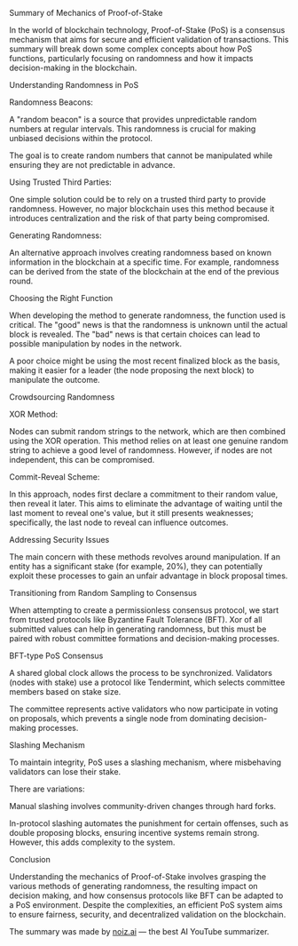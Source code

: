 Summary of Mechanics of Proof-of-Stake



In the world of blockchain technology, Proof-of-Stake (PoS) is a consensus mechanism that aims for secure and efficient validation of transactions. This summary will break down some complex concepts about how PoS functions, particularly focusing on randomness and how it impacts decision-making in the blockchain.



Understanding Randomness in PoS



Randomness Beacons:



A "random beacon" is a source that provides unpredictable random numbers at regular intervals. This randomness is crucial for making unbiased decisions within the protocol.

The goal is to create random numbers that cannot be manipulated while ensuring they are not predictable in advance.



Using Trusted Third Parties:



One simple solution could be to rely on a trusted third party to provide randomness. However, no major blockchain uses this method because it introduces centralization and the risk of that party being compromised.



Generating Randomness:



An alternative approach involves creating randomness based on known information in the blockchain at a specific time. For example, randomness can be derived from the state of the blockchain at the end of the previous round.

Choosing the Right Function

When developing the method to generate randomness, the function used is critical. The "good" news is that the randomness is unknown until the actual block is revealed. The "bad" news is that certain choices can lead to possible manipulation by nodes in the network.

A poor choice might be using the most recent finalized block as the basis, making it easier for a leader (the node proposing the next block) to manipulate the outcome.

Crowdsourcing Randomness



XOR Method:



Nodes can submit random strings to the network, which are then combined using the XOR operation. This method relies on at least one genuine random string to achieve a good level of randomness. However, if nodes are not independent, this can be compromised.



Commit-Reveal Scheme:



In this approach, nodes first declare a commitment to their random value, then reveal it later. This aims to eliminate the advantage of waiting until the last moment to reveal one's value, but it still presents weaknesses; specifically, the last node to reveal can influence outcomes.

Addressing Security Issues

The main concern with these methods revolves around manipulation. If an entity has a significant stake (for example, 20%), they can potentially exploit these processes to gain an unfair advantage in block proposal times.

Transitioning from Random Sampling to Consensus



When attempting to create a permissionless consensus protocol, we start from trusted protocols like Byzantine Fault Tolerance (BFT). Xor of all submitted values can help in generating randomness, but this must be paired with robust committee formations and decision-making processes.



BFT-type PoS Consensus

A shared global clock allows the process to be synchronized. Validators (nodes with stake) use a protocol like Tendermint, which selects committee members based on stake size.

The committee represents active validators who now participate in voting on proposals, which prevents a single node from dominating decision-making processes.

Slashing Mechanism

To maintain integrity, PoS uses a slashing mechanism, where misbehaving validators can lose their stake.

There are variations:

Manual slashing involves community-driven changes through hard forks.

In-protocol slashing automates the punishment for certain offenses, such as double proposing blocks, ensuring incentive systems remain strong. However, this adds complexity to the system.

Conclusion



Understanding the mechanics of Proof-of-Stake involves grasping the various methods of generating randomness, the resulting impact on decision making, and how consensus protocols like BFT can be adapted to a PoS environment. Despite the complexities, an efficient PoS system aims to ensure fairness, security, and decentralized validation on the blockchain.

The summary was made by [noiz.ai](https://noiz.ai) — the best AI YouTube summarizer.